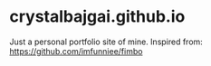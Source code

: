 # crystalbajgai.github.io
Just a personal portfolio site of mine.
Inspired from: https://github.com/imfunniee/fimbo
